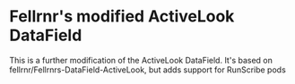 # Fellrnr's modified ActiveLook DataField 

This is a further modification of the ActiveLook DataField. It's based on fellrnr/Fellrnrs-DataField-ActiveLook, but adds support for RunScribe pods